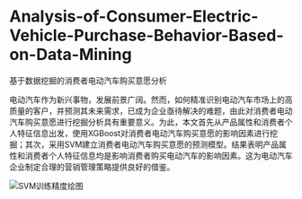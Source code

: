 # Analysis-of-Consumer-Electric-Vehicle-Purchase-Behavior-Based-on-Data-Mining
基于数据挖掘的消费者电动汽车购买意愿分析

电动汽车作为新兴事物，发展前景广阔。然而，如何精准识别电动汽车市场上的高质量的客户，并预测其未来需求，已成为企业亟待解决的难题，由此对消费者电动汽车购买意愿进行挖掘分析具有重要意义。为此，本文首先从产品属性和消费者个人特征信息出发，使用XGBoost对消费者电动汽车购买意愿的影响因素进行挖掘；其次，采用SVM建立消费者电动汽车购买意愿的预测模型。结果表明产品属性和消费者个人特征信息均是影响消费者购买电动汽车的影响因素。这为电动汽车企业制定合理的营销管理策略提供良好的借鉴。

![SVM训练精度绘图](D:\桌面\编辑版\试验\图\SVM训练精度绘图.png)
